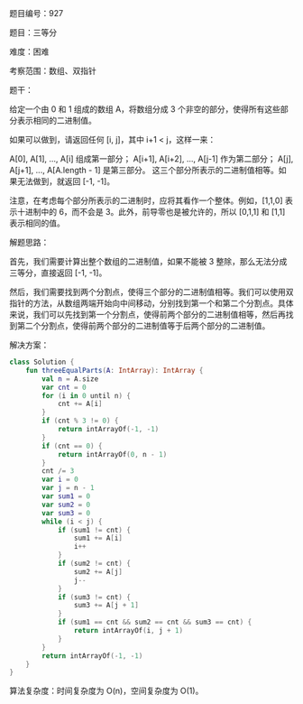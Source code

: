 题目编号：927

题目：三等分

难度：困难

考察范围：数组、双指针

题干：

给定一个由 0 和 1 组成的数组 A，将数组分成 3 个非空的部分，使得所有这些部分表示相同的二进制值。

如果可以做到，请返回任何 [i, j]，其中 i+1 < j，这样一来：

A[0], A[1], ..., A[i] 组成第一部分；
A[i+1], A[i+2], ..., A[j-1] 作为第二部分；
A[j], A[j+1], ..., A[A.length - 1] 是第三部分。
这三个部分所表示的二进制值相等。如果无法做到，就返回 [-1, -1]。

注意，在考虑每个部分所表示的二进制时，应将其看作一个整体。例如，[1,1,0] 表示十进制中的 6，而不会是 3。此外，前导零也是被允许的，所以 [0,1,1] 和 [1,1] 表示相同的值。

解题思路：

首先，我们需要计算出整个数组的二进制值，如果不能被 3 整除，那么无法分成三等分，直接返回 [-1, -1]。

然后，我们需要找到两个分割点，使得三个部分的二进制值相等。我们可以使用双指针的方法，从数组两端开始向中间移动，分别找到第一个和第二个分割点。具体来说，我们可以先找到第一个分割点，使得前两个部分的二进制值相等，然后再找到第二个分割点，使得前两个部分的二进制值等于后两个部分的二进制值。

解决方案：

```kotlin
class Solution {
    fun threeEqualParts(A: IntArray): IntArray {
        val n = A.size
        var cnt = 0
        for (i in 0 until n) {
            cnt += A[i]
        }
        if (cnt % 3 != 0) {
            return intArrayOf(-1, -1)
        }
        if (cnt == 0) {
            return intArrayOf(0, n - 1)
        }
        cnt /= 3
        var i = 0
        var j = n - 1
        var sum1 = 0
        var sum2 = 0
        var sum3 = 0
        while (i < j) {
            if (sum1 != cnt) {
                sum1 += A[i]
                i++
            }
            if (sum2 != cnt) {
                sum2 += A[j]
                j--
            }
            if (sum3 != cnt) {
                sum3 += A[j + 1]
            }
            if (sum1 == cnt && sum2 == cnt && sum3 == cnt) {
                return intArrayOf(i, j + 1)
            }
        }
        return intArrayOf(-1, -1)
    }
}
```

算法复杂度：时间复杂度为 O(n)，空间复杂度为 O(1)。